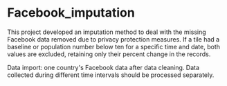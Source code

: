 # Facebook_imputation

This project developed an imputation method to deal with the missing Facebook data removed due to privacy protection measures. If a tile had a baseline or population number below ten for a specific time and date, both values are excluded, retaining only their percent change in the records.

Data import: one country's Facebook data after data cleaning.
Data collected during different time intervals should be processed separately.  

